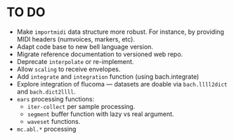 # TO DO

- Make `importmidi` data structure more robust. For instance, by providing MIDI headers (numvoices, markers, etc).
- Adapt code base to new bell language version.
- Migrate reference documentation to versioned web repo.
- Deprecate `interpolate` or re-implement.
- Allow `scaling` to receive envelopes.
- Add `integrate` and `integration` function (using bach.integrate)
- Explore integration of flucoma — datasets are doable via `bach.llll2dict` and `bach.dict2llll`.
- `ears` processing functions:
  - `iter-collect` per sample processing.
  - `segment` buffer function with lazy vs real argument.
  - `waveset` functions.
- `mc.abl.*` processing
